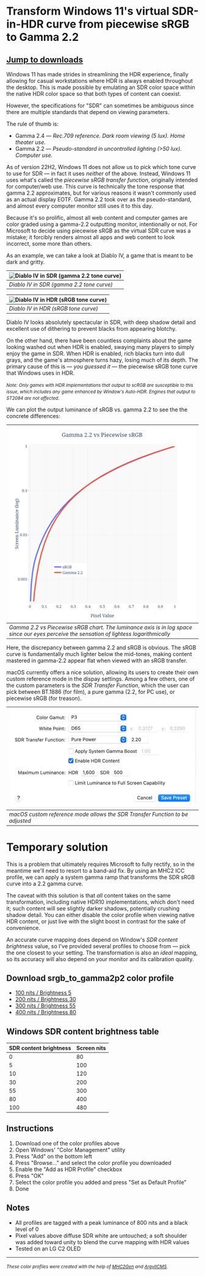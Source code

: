 # Transform Windows 11's virtual SDR-in-HDR curve from piecewise sRGB to Gamma 2.2

## <a href='#icm-dl'>Jump to downloads</a>

Windows 11 has made strides in streamlining the HDR experience, finally allowing for casual workstations where HDR is always enabled throughout the desktop. This is made possible by emulating an SDR color space within the native HDR color space so that both types of content can coexist.

However, the specifications for "SDR" can sometimes be ambiguous since there are multiple standards that depend on viewing parameters.

The rule of thumb is:

- Gamma 2.4 — _Rec.709 reference. Dark room viewing (5 lux). Home theater use._
- Gamma 2.2 — _Pseudo-standard in uncontrolled lighting (>50 lux). Computer use._

As of version 22H2, Windows 11 does not allow us to pick which tone curve to use for SDR — in fact it uses _neither_ of the above. Instead, Windows 11 uses what's called the _piecewise sRGB transfer function_, originally intended for computer/web use. This curve is technically the tone response that gamma 2.2 approximates, but for various reasons it wasn't commonly used as an actual display EOTF. Gamma 2.2 took over as the pseudo-standard, and almost every computer monitor still uses it to this day.

Because it's so prolific, almost all web content and computer games are color graded using a gamma-2.2 outputting monitor, intentionally or not. For Microsoft to decide using piecewise sRGB as the virtual SDR curve was a mistake; it forcibly renders almost all apps and web content to look incorrect, some more than others.

As an example, we can take a look at Diablo IV, a game that is meant to be dark and gritty.

| ![Diablo IV in SDR (gamma 2.2 tone curve)](./d4_gamma2p2.png) |
| ------------------------------------------------------------------------ |
| _Diablo IV in SDR (gamma 2.2 tone curve)_                     |

| ![Diablo IV in HDR (sRGB tone curve)](./d4_srgb.png) |
| ---------------------------------------------------- |
| _Diablo IV in HDR (sRGB tone curve)_                 |

Diablo IV looks absolutely spectacular in SDR, with deep shadow detail and excellent use of dithering to prevent blacks from appearing blotchy.

On the other hand, there have been countless complaints about the game looking washed out when HDR is enabled, swaying many players to simply enjoy the game in SDR. When HDR is enabled, rich blacks turn into dull grays, and the game's atmosphere turns hazy, losing much of its depth. The primary cause of this is — _you guessed it_ — the piecewise sRGB tone curve that Windows uses in HDR.

<em><small>Note: Only games with HDR implementations that output to scRGB are susceptible to this issue, which includes any game enhanced by Window's Auto-HDR. Engines that output to ST2084 are not affected.</small></em>

We can plot the output luminance of sRGB vs. gamma 2.2 to see the the concrete differences:

| ![Gamma 2.2 vs Piecewise sRGB chart](./srgb_vs_g22.png)                                                                                   |
| ----------------------------------------------------------------------------------------------------------------------------------------- |
| _Gamma 2.2 vs Piecewise sRGB chart. The luminance axis is in log space since our eyes perceive the sensation of lightess logarithmically_ |

Here, the discrepancy between gamma 2.2 and sRGB is obvious. The sRGB curve is fundamentally much lighter below the mid-tones, making content mastered in gamma-2.2 appear flat when viewed with an sRGB transfer.

macOS currently offers a nice solution, allowing its users to create their own custom reference mode in the dispay settings. Among a few others, one of the custom parameters is the _SDR Transfer Function_, which the user can pick between BT.1886 (for film), a pure gamma (2.2, for PC use), or piecewise sRGB (for treason).

| ![macOS custom reference mode](./macos_crf.png)                               |
| ----------------------------------------------------------------------------- |
| _macOS custom reference mode allows the SDR Transfer Function to be adjusted_ |

# Temporary solution

This is a problem that ultimately requires Microsoft to fully rectify, so in the meantime we'll need to resort to a band-aid fix. By using an MHC2 ICC profile, we can apply a system gamma ramp that transforms the SDR sRGB curve into a 2.2 gamma curve.

The caveat with this solution is that _all_ content takes on the same transformation, including native HDR10 implementations, which don't need it; such content will see slightly darker shadows, potentially crushing shadow detail. You can either disable the color profile when viewing native HDR content, or just live with the slight boost in contrast for the sake of convenience.

An accurate curve mapping does depend on Window's _SDR content brightness_ value, so I've provided several profiles to choose from — pick the one closest to your setting. The transformation is also an _ideal_ mapping, so its accuracy will also depend on your monitor and its calibration quality.

<h2 id='icm-dl'>Download srgb_to_gamma2p2 color profile</h2>

- [100 nits / Brightness 5](./srgb_to_gamma2p2_100_mhc2.icm)
- [200 nits / Brightness 30](./srgb_to_gamma2p2_200_mhc2.icm)
- [300 nits / Brightness 55](./srgb_to_gamma2p2_300_mhc2.icm)
- [400 nits / Brightness 80](./srgb_to_gamma2p2_400_mhc2.icm)

## Windows SDR content brightness table

| SDR content brightness | Screen nits |
| ---------------------- | ----------- |
| 0                      | 80          |
| 5                      | 100         |
| 10                     | 120         |
| 30                     | 200         |
| 55                     | 300         |
| 80                     | 400         |
| 100                    | 480         |

## Instructions

1. Download one of the color profiles above
2. Open Windows' "Color Management" utility
3. Press "Add" on the bottom left
4. Press "Browse..." and select the color profile you downloaded
5. Enable the "Add as HDR Profile" checkbox
6. Press "OK"
7. Select the color profile you added and press "Set as Default Profile"
8. Done

## Notes

- All profiles are tagged with a peak luminance of 800 nits and a black level of 0
- Pixel values above diffuse SDR white are untouched; a soft shoulder was added toward unity to blend the curve mapping with HDR values
- Tested on an LG C2 OLED

<hr>

<small><em>These color profiles were created with the help of [MHC2Gen](https://github.com/dantmnf/MHC2/tree/master/MHC2Gen) and [ArgyllCMS](https://www.argyllcms.com/).</em></small>
